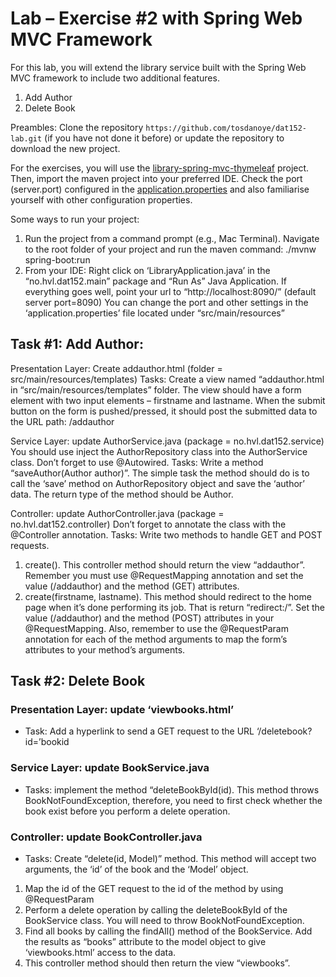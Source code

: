 # Lab – Exercise #2 with Spring Web MVC Framework


For this lab, you will extend the library service built with the Spring Web MVC framework to include two additional features.
1.	Add Author
2.	Delete Book

Preambles: Clone the repository `https://github.com/tosdanoye/dat152-lab.git` (if you have not done it before) or update the repository to download the new project.

For the exercises, you will use the [library-spring-mvc-thymeleaf](library-spring-mvc-thymeleaf) project. Then, import the maven project into your preferred IDE.
Check the port (server.port) configured in the [application.properties](library-spring-mvc-thymeleaf/src/main/resources/application.properties) and also familiarise yourself with other configuration properties.

Some ways to run your project:
1.	Run the project from a command prompt (e.g., Mac Terminal). Navigate to the root folder of your project and run the maven command: ./mvnw spring-boot:run
2.	From your IDE: Right click on ‘LibraryApplication.java’ in the “no.hvl.dat152.main” package and “Run As” Java Application.
If everything goes well, point your url to “http://localhost:8090/” (default server port=8090)
You can change the port and other settings in the ‘application.properties’ file located under “src/main/resources”

## Task #1: Add Author: 

Presentation Layer: Create addauthor.html (folder = src/main/resources/templates)
Tasks: Create a view named “addauthor.html in “src/main/resources/templates” folder. The view should have a form element with two input elements – firstname and lastname. When the submit button on the form is pushed/pressed, it should post the submitted data to the URL path: /addauthor

Service Layer: update AuthorService.java (package = no.hvl.dat152.service)
You should use inject the AuthorRepository class into the AuthorService class. Don’t forget to use @Autowired.
Tasks: Write a method “saveAuthor(Author author)”. The simple task the method should do is to call the ‘save’ method on AuthorRepository object and save the ‘author’ data. The return type of the method should be Author.

Controller: update AuthorController.java (package = no.hvl.dat152.controller)
Don’t forget to annotate the class with the @Controller annotation.
Tasks: Write two methods to handle GET and POST requests. 
1.	create(). This controller method should return the view “addauthor”. Remember you must use @RequestMapping annotation and set the value (/addauthor) and the method (GET) attributes. 
2.	create(firstname, lastname). This method should redirect to the home page when it’s done performing its job. That is return “redirect:/”. Set the value (/addauthor) and the method (POST) attributes in your @RequestMapping. Also, remember to use the @RequestParam annotation for each of the method arguments to map the form’s attributes to your method’s arguments.

## Task #2: Delete Book

### Presentation Layer: update ‘viewbooks.html’
- Task: Add a hyperlink to send a GET request to the URL ‘/deletebook?id=’bookid 

### Service Layer: update BookService.java
- Tasks: implement the method “deleteBookById(id). This method throws BookNotFoundException, therefore, you need to first check whether the book exist before you perform a delete operation.

### Controller: update BookController.java
- Tasks: Create “delete(id, Model)” method. This method will accept two arguments, the ‘id’ of the book and the ‘Model’ object.
1. Map the id of the GET request to the id of the method by using @RequestParam
2. Perform a delete operation by calling the deleteBookById of the BookService class. You will need to throw BookNotFoundException.
3. Find all books by calling the findAll() method of the BookService. Add the results as “books” attribute to the model object to give ‘viewbooks.html’ access to the data.
4. This controller method should then return the view “viewbooks”.
